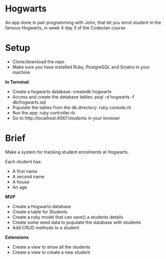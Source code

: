 # Hogwarts
An app done in pair programming with John,  that let you enrol student in the famous Hogwarts, in week 4 day 3 of the Codeclan course

# Setup

- Clone/download the repo
- Make sure you have installed Ruby, PostgreSQL and Sinatra in your machine

**In Terminal**:

- Create a hogwarts database: createdb hogwarts
- Access and create the database tables: psql -d hogwarts -f db/hogwarts.sql
- Populate the tables from the db directory: ruby console.rb
- Run the app: ruby controller.rb
- Go to http://localhost:4567/students in your browser


# Brief

Make a system for tracking student enrolments at Hogwarts.

Each student has:

- A first name
- A second name
- A house
- An age

**MVP**

- Create a Hogwarts database
- Create a table for Students
- Create a ruby model that can save() a students details
- Create some seed data to populate the database with students
- Add CRUD methods to a student

**Extensions**

- Create a view to show all the students
- Create a view to create a new student
